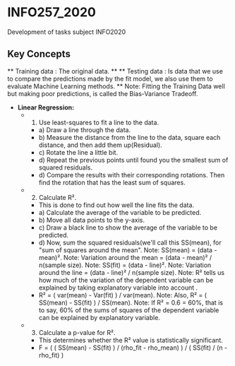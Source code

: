 # INFO257_2020
Development of tasks subject INFO2020

## Key Concepts
** Training data : The original data.  **
** Testing data : Is data that we use to compare the predictions made by the fit model, we also use them to evaluate Machine Learning methods.  **
Note: Fitting the Training Data well but making poor predictions, is called the Bias-Variance Tradeoff.

- **Linear Regression:**
	- 1) Use least-squares to fit a line to the data.
		* a) Draw a line through the data.
		* b) Measure the distance from the line to the data, square each distance, and then add them up(Residual).
		* c) Rotate the line a little bit.
		* d) Repeat the previous points until found you  the smallest sum of squared residuals.
		* d) Compare the results with their corresponding rotations. Then find the rotation that has the least sum of squares.
	- 2) Calculate R².
		* This is done to find out how well the line fits the data.
		* a) Calculate the average of the variable to be predicted.
		* b) Move all data points to the y-axis.
		* c) Draw a black line to show the average of the variable to be predicted.
		* d) Now, sum the squared residuals(we'll call this SS(mean), for "sum of squares around the mean".
		Note: SS(mean) = (data - mean)².
		Note: Variation around the mean = (data - mean)² / n(sample size).
		Note: SS(fit) = (data - line)².
		Note: Variation around the line = (data - line)² / n(sample size).
		Note: R² tells us how much of the variation of the dependent variable can be explained by taking explanatory variable into account .
		* R² = ( var(mean) - Var(fit) ) / var(mean).
		Note: Also, R² = ( SS(mean) - SS(fit) ) / SS(mean).
		Note: If R² = 0.6 = 60%, that is to say, 60% of the sums of squares of the dependent variable can be explained by explanatory variable.
	- 3) Calculate a p-value for R².
		* This determines whether the R² value is statistically significant.
		* F = ( ( SS(mean) - SS(fit) ) / (rho_fit - rho_mean) ) / ( SS(fit) / (n - rho_fit) )
